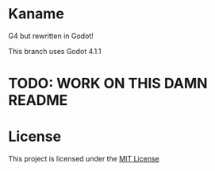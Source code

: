 # Kaname
G4 but rewritten in Godot!

This branch uses Godot 4.1.1

# TODO: WORK ON THIS DAMN README

# License
This project is licensed under the [MIT License](LICENSE)
